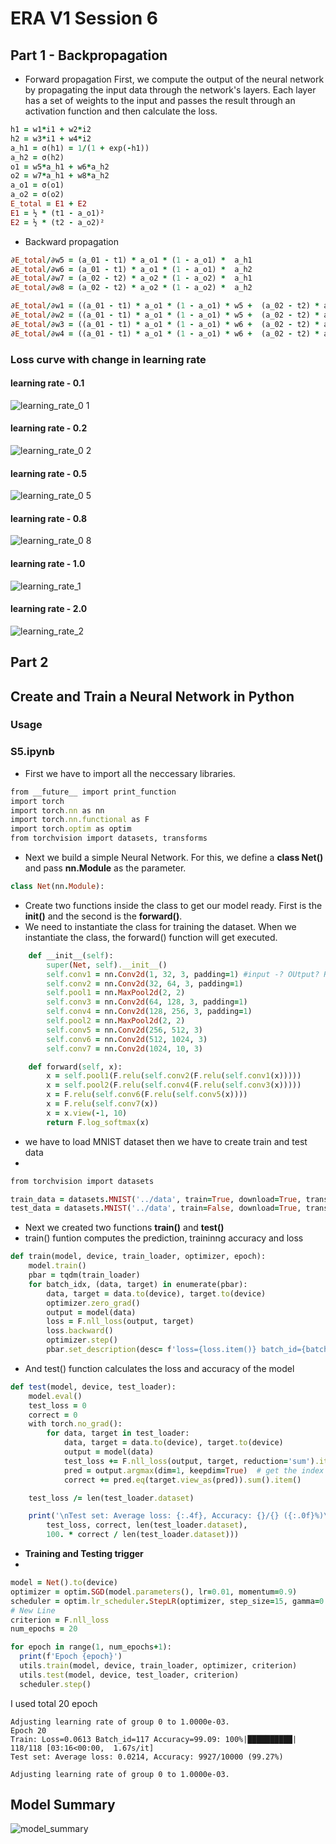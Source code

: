 # ERA V1 Session 6

## Part 1 - Backpropagation

- Forward propagation
First, we compute the output of the neural network by propagating the input data through the network's layers. Each layer has a set of weights to the input and passes the result through an activation function and then calculate the loss.

```ruby
h1 = w1*i1 + w2*i2		
h2 = w3*i1 + w4*i2		
a_h1 = σ(h1) = 1/(1 + exp(-h1))		
a_h2 = σ(h2)		
o1 = w5*a_h1 + w6*a_h2		
o2 = w7*a_h1 + w8*a_h2		
a_o1 = σ(o1)		
a_o2 = σ(o2)	
E_total = E1 + E2		
E1 = ½ * (t1 - a_o1)²		
E2 = ½ * (t2 - a_o2)²		
```

- Backward propagation

```ruby
∂E_total/∂w5 = (a_01 - t1) * a_o1 * (1 - a_o1) *  a_h1					
∂E_total/∂w6 = (a_01 - t1) * a_o1 * (1 - a_o1) *  a_h2					
∂E_total/∂w7 = (a_02 - t2) * a_o2 * (1 - a_o2) *  a_h1					
∂E_total/∂w8 = (a_02 - t2) * a_o2 * (1 - a_o2) *  a_h2					

∂E_total/∂w1 = ((a_01 - t1) * a_o1 * (1 - a_o1) * w5 +  (a_02 - t2) * a_o2 * (1 - a_o2) * w7) * a_h1 * (1 - a_h1) * i1
∂E_total/∂w2 = ((a_01 - t1) * a_o1 * (1 - a_o1) * w5 +  (a_02 - t2) * a_o2 * (1 - a_o2) * w7) * a_h1 * (1 - a_h1) * i2												
∂E_total/∂w3 = ((a_01 - t1) * a_o1 * (1 - a_o1) * w6 +  (a_02 - t2) * a_o2 * (1 - a_o2) * w8) * a_h2 * (1 - a_h2) * i1												
∂E_total/∂w4 = ((a_01 - t1) * a_o1 * (1 - a_o1) * w6 +  (a_02 - t2) * a_o2 * (1 - a_o2) * w8) * a_h2 * (1 - a_h2) * i2												
```

### Loss curve with change in learning rate

#### learning rate - 0.1
![learning_rate_0 1](https://github.com/GunaKoppula/ERA-V1/assets/61241928/296b92fb-fd09-4809-a633-322da07b2b40)

#### learning rate - 0.2
![learning_rate_0 2](https://github.com/GunaKoppula/ERA-V1/assets/61241928/8824eafe-c346-441d-aee5-fff69a93a22a)

#### learning rate - 0.5
![learning_rate_0 5](https://github.com/GunaKoppula/ERA-V1/assets/61241928/5b41e484-4c76-4b0d-b86e-5b9ff05bd8ed)

#### learning rate - 0.8
![learning_rate_0 8](https://github.com/GunaKoppula/ERA-V1/assets/61241928/f1f1acc3-e875-432b-bc4b-f2109064db3e)

#### learning rate - 1.0
![learning_rate_1](https://github.com/GunaKoppula/ERA-V1/assets/61241928/c089962d-6e11-40b8-a557-414460d63375)

#### learning rate - 2.0
![learning_rate_2](https://github.com/GunaKoppula/ERA-V1/assets/61241928/16772f44-3825-4076-8ac2-20598f267d79)




## Part 2

## Create and Train a Neural Network in Python

### Usage
### S5.ipynb

- First we have to import all the neccessary libraries.

```ruby
from __future__ import print_function
import torch
import torch.nn as nn
import torch.nn.functional as F
import torch.optim as optim
from torchvision import datasets, transforms
```
- Next we build a simple Neural Network.
For this, we define a **class Net()** and pass **nn.Module** as the parameter.

```ruby
class Net(nn.Module):
```

- Create two functions inside the class to get our model ready. First is the **init()** and the second is the **forward()**.
- We need to instantiate the class for training the dataset. When we instantiate the class, the forward() function will get executed.

```ruby
    def __init__(self):
        super(Net, self).__init__()
        self.conv1 = nn.Conv2d(1, 32, 3, padding=1) #input -? OUtput? RF
        self.conv2 = nn.Conv2d(32, 64, 3, padding=1)
        self.pool1 = nn.MaxPool2d(2, 2)
        self.conv3 = nn.Conv2d(64, 128, 3, padding=1)
        self.conv4 = nn.Conv2d(128, 256, 3, padding=1)
        self.pool2 = nn.MaxPool2d(2, 2)
        self.conv5 = nn.Conv2d(256, 512, 3)
        self.conv6 = nn.Conv2d(512, 1024, 3)
        self.conv7 = nn.Conv2d(1024, 10, 3)

    def forward(self, x):
        x = self.pool1(F.relu(self.conv2(F.relu(self.conv1(x)))))
        x = self.pool2(F.relu(self.conv4(F.relu(self.conv3(x)))))
        x = F.relu(self.conv6(F.relu(self.conv5(x))))
        x = F.relu(self.conv7(x))
        x = x.view(-1, 10)
        return F.log_softmax(x)
 ```


- we have to load MNIST dataset then we have to create train and test data
- 
```ruby
from torchvision import datasets

train_data = datasets.MNIST('../data', train=True, download=True, transform=train_transforms)
test_data = datasets.MNIST('../data', train=False, download=True, transform=test_transforms)
```


- Next we created two functions **train()** and **test()**
- train() funtion computes the prediction, traininng accuracy and loss

```ruby
def train(model, device, train_loader, optimizer, epoch):
    model.train()
    pbar = tqdm(train_loader)
    for batch_idx, (data, target) in enumerate(pbar):
        data, target = data.to(device), target.to(device)
        optimizer.zero_grad()
        output = model(data)
        loss = F.nll_loss(output, target)
        loss.backward()
        optimizer.step()
        pbar.set_description(desc= f'loss={loss.item()} batch_id={batch_idx}')
```

- And test() function calculates the loss and accuracy of the model

```ruby
def test(model, device, test_loader):
    model.eval()
    test_loss = 0
    correct = 0
    with torch.no_grad():
        for data, target in test_loader:
            data, target = data.to(device), target.to(device)
            output = model(data)
            test_loss += F.nll_loss(output, target, reduction='sum').item()  # sum up batch loss
            pred = output.argmax(dim=1, keepdim=True)  # get the index of the max log-probability
            correct += pred.eq(target.view_as(pred)).sum().item()

    test_loss /= len(test_loader.dataset)

    print('\nTest set: Average loss: {:.4f}, Accuracy: {}/{} ({:.0f}%)\n'.format(
        test_loss, correct, len(test_loader.dataset),
        100. * correct / len(test_loader.dataset)))
```


- **Training and Testing trigger**
-
```ruby
model = Net().to(device)
optimizer = optim.SGD(model.parameters(), lr=0.01, momentum=0.9)
scheduler = optim.lr_scheduler.StepLR(optimizer, step_size=15, gamma=0.1, verbose=True)
# New Line
criterion = F.nll_loss
num_epochs = 20

for epoch in range(1, num_epochs+1):
  print(f'Epoch {epoch}')
  utils.train(model, device, train_loader, optimizer, criterion)
  utils.test(model, device, test_loader, criterion)
  scheduler.step()
```

I used total 20 epoch
```
Adjusting learning rate of group 0 to 1.0000e-03.
Epoch 20
Train: Loss=0.0613 Batch_id=117 Accuracy=99.09: 100%|██████████| 118/118 [03:16<00:00,  1.67s/it]
Test set: Average loss: 0.0214, Accuracy: 9927/10000 (99.27%)

Adjusting learning rate of group 0 to 1.0000e-03.
```


## Model Summary
![model_summary](https://github.com/GunaKoppula/Neural-Networks/assets/61241928/185d1d15-ebd8-4888-a9fd-111b751b363f)

